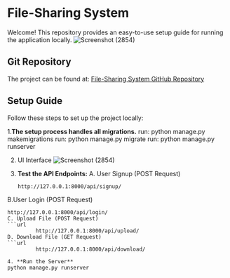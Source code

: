 # File-Sharing System

Welcome! This repository provides an easy-to-use setup guide for running the application locally.
![Screenshot (2854)](https://github.com/user-attachments/assets/5a0ecb78-49b9-400a-b4d9-1f00da6eaf78)

## Git Repository

The project can be found at: [File-Sharing System GitHub Repository](https://github.com/AnmolKhari/File-Sharing-System)

## Setup Guide

Follow these steps to set up the project locally:

1.**The setup process handles all migrations.**
run: python manage.py makemigrations
run: python manage.py migrate
run: python manage.py runserver

2. UI Interface
   ![Screenshot (2854)](https://github.com/user-attachments/assets/5a0ecb78-49b9-400a-b4d9-1f00da6eaf78)

3. **Test the API Endpoints:**
   A. User Signup (POST Request)
   ```url
   http://127.0.0.1:8000/api/signup/
 B.User Login (POST Request)
   ```url
   http://127.0.0.1:8000/api/login/
C. Upload File (POST Request)
   ```url
            http://127.0.0.1:8000/api/upload/
  D. Download File (GET Request)
   ```url
            http://127.0.0.1:8000/api/download/

4. **Run the Server**
   python manage.py runserver
